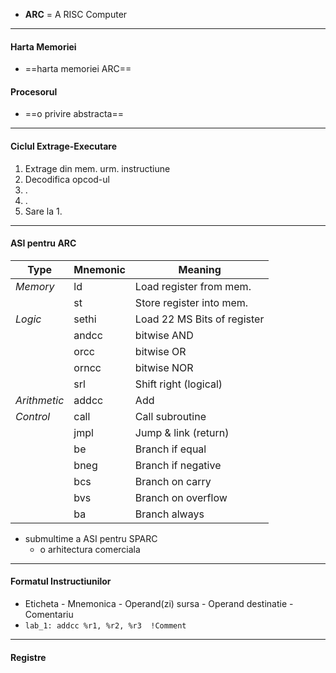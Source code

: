 - **ARC** = A RISC Computer

---

#### Harta Memoriei
- ==harta memoriei ARC==

#### Procesorul
- ==o privire abstracta==

---

#### Ciclul Extrage-Executare
1. Extrage din mem. urm. instructiune
2. Decodifica opcod-ul
3. .
4. .
5. Sare la 1.

---

#### ASI pentru ARC
| **Type**      | **Mnemonic** | **Meaning**                     |
| ---------- | -------- | --------------------------- |
| *Memory*     | ld       | Load register from mem.     |
|            | st       | Store register into mem.    |
| *Logic*      | sethi    | Load 22 MS Bits of register |
|            | andcc    | bitwise AND                 |
|            | orcc     | bitwise OR                  |
|            | orncc    | bitwise NOR                 |
|            | srl      | Shift right (logical)       |
| *Arithmetic* | addcc    | Add                         |
| *Control*    | call     | Call subroutine             |
|            | jmpl     | Jump & link (return)        |
|            | be       | Branch if equal             |
|            | bneg     | Branch if negative          |
|            | bcs      | Branch on carry             |
|            | bvs      | Branch on overflow          |
|            | ba       | Branch always               |

- submultime a ASI pentru SPARC
	- o arhitectura comerciala

---

#### Formatul Instructiunilor
- Eticheta - Mnemonica - Operand(zi) sursa - Operand destinatie - Comentariu
- `lab_1: addcc %r1, %r2, %r3  !Comment`

---

#### Registre
